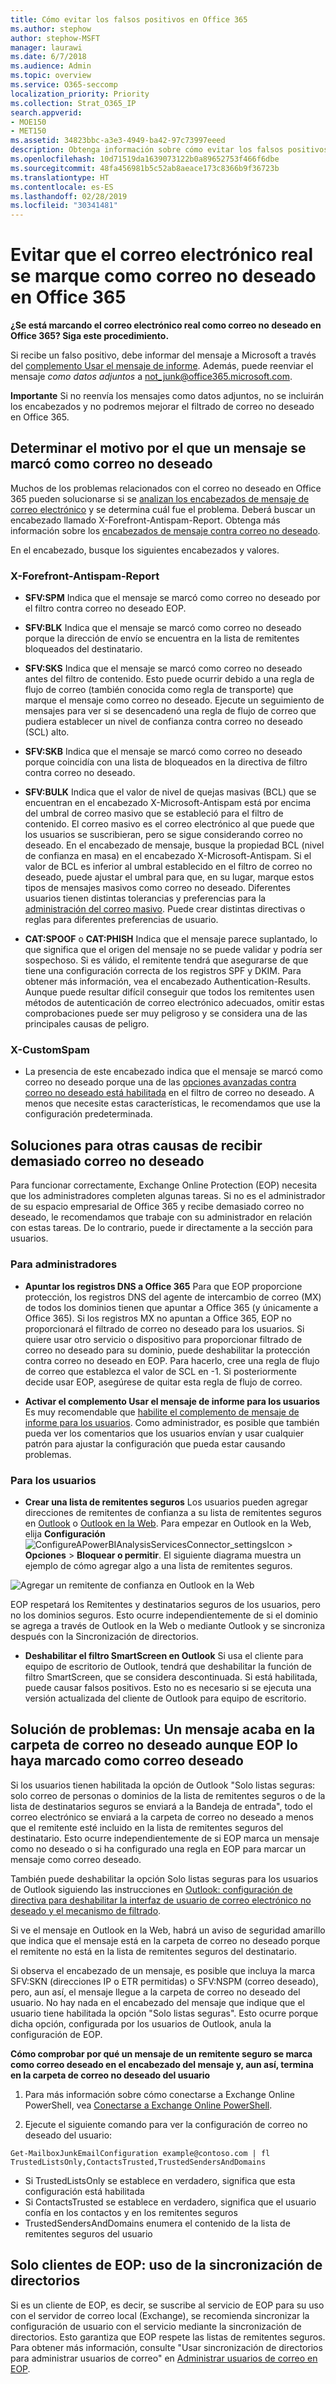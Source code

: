 ```yaml
---
title: Cómo evitar los falsos positivos en Office 365
ms.author: stephow
author: stephow-MSFT
manager: laurawi
ms.date: 6/7/2018
ms.audience: Admin
ms.topic: overview
ms.service: O365-seccomp
localization_priority: Priority
ms.collection: Strat_O365_IP
search.appverid:
- MOE150
- MET150
ms.assetid: 34823bbc-a3e3-4949-ba42-97c73997eeed
description: Obtenga información sobre cómo evitar los falsos positivos y evitar que el correo electrónico deseado se marque como no deseado en Office 365.
ms.openlocfilehash: 10d71519da1639073122b0a89652753f466f6dbe
ms.sourcegitcommit: 48fa456981b5c52ab8aeace173c8366b9f36723b
ms.translationtype: HT
ms.contentlocale: es-ES
ms.lasthandoff: 02/28/2019
ms.locfileid: "30341481"
---
```

# <a name="how-to-prevent-real-email-from-being-marked-as-spam-in-office-365"></a>Evitar que el correo electrónico real se marque como correo no deseado en Office 365

 **¿Se está marcando el correo electrónico real como correo no deseado en Office 365? Siga este procedimiento.**
  
Si recibe un falso positivo, debe informar del mensaje a Microsoft a través del [complemento Usar el mensaje de informe](https://support.office.com/article/b5caa9f1-cdf3-4443-af8c-ff724ea719d2). Además, puede reenviar el mensaje *como datos adjuntos* a not_junk@office365.microsoft.com.

**Importante** Si no reenvía los mensajes como datos adjuntos, no se incluirán los encabezados y no podremos mejorar el filtrado de correo no deseado en Office 365.
    
## <a name="determine-the-reason-why-the-message-was-marked-as-spam"></a>Determinar el motivo por el que un mensaje se marcó como correo no deseado

Muchos de los problemas relacionados con el correo no deseado en Office 365 pueden solucionarse si se [analizan los encabezados de mensaje de correo electrónico](https://support.office.com/article/cd039382-dc6e-4264-ac74-c048563d212c) y se determina cuál fue el problema. Deberá buscar un encabezado llamado X-Forefront-Antispam-Report. Obtenga más información sobre los [encabezados de mensaje contra correo no deseado](https://technet.microsoft.com/library/dn205071%28v=exchg.150%29.aspx).
  
En el encabezado, busque los siguientes encabezados y valores.
  
### <a name="x-forefront-antispam-report"></a>X-Forefront-Antispam-Report

- **SFV:SPM** Indica que el mensaje se marcó como correo no deseado por el filtro contra correo no deseado EOP. 

- **SFV:BLK** Indica que el mensaje se marcó como correo no deseado porque la dirección de envío se encuentra en la lista de remitentes bloqueados del destinatario. 
    
- **SFV:SKS** Indica que el mensaje se marcó como correo no deseado antes del filtro de contenido. Esto puede ocurrir debido a una regla de flujo de correo (también conocida como regla de transporte) que marque el mensaje como correo no deseado. Ejecute un seguimiento de mensajes para ver si se desencadenó una regla de flujo de correo que pudiera establecer un nivel de confianza contra correo no deseado (SCL) alto. 
    
- **SFV:SKB** Indica que el mensaje se marcó como correo no deseado porque coincidía con una lista de bloqueados en la directiva de filtro contra correo no deseado. 
    
- **SFV:BULK** Indica que el valor de nivel de quejas masivas (BCL) que se encuentran en el encabezado X-Microsoft-Antispam está por encima del umbral de correo masivo que se estableció para el filtro de contenido. El correo masivo es el correo electrónico al que puede que los usuarios se suscribieran, pero se sigue considerando correo no deseado. En el encabezado de mensaje, busque la propiedad BCL (nivel de confianza en masa) en el encabezado X-Microsoft-Antispam. Si el valor de BCL es inferior al umbral establecido en el filtro de correo no deseado, puede ajustar el umbral para que, en su lugar, marque estos tipos de mensajes masivos como correo no deseado. Diferentes usuarios tienen distintas tolerancias y preferencias para la [administración del correo masivo](https://docs.microsoft.com/es-ES/office365/SecurityCompliance/bulk-complaint-level-values). Puede crear distintas directivas o reglas para diferentes preferencias de usuario.
    
- **CAT:SPOOF** o **CAT:PHISH** Indica que el mensaje parece suplantado, lo que significa que el origen del mensaje no se puede validar y podría ser sospechoso. Si es válido, el remitente tendrá que asegurarse de que tiene una configuración correcta de los registros SPF y DKIM. Para obtener más información, vea el encabezado Authentication-Results. Aunque puede resultar difícil conseguir que todos los remitentes usen métodos de autenticación de correo electrónico adecuados, omitir estas comprobaciones puede ser muy peligroso y se considera una de las principales causas de peligro. 
    
### <a name="x-customspam"></a>X-CustomSpam

- La presencia de este encabezado indica que el mensaje se marcó como correo no deseado porque una de las [opciones avanzadas contra correo no deseado está habilitada](https://technet.microsoft.com/library/jj200750%28v=exchg.150%29.aspx) en el filtro de correo no deseado. A menos que necesite estas características, le recomendamos que use la configuración predeterminada. 
    
## <a name="solutions-to-additional-causes-of-too-much-spam"></a>Soluciones para otras causas de recibir demasiado correo no deseado

Para funcionar correctamente, Exchange Online Protection (EOP) necesita que los administradores completen algunas tareas. Si no es el administrador de su espacio empresarial de Office 365 y recibe demasiado correo no deseado, le recomendamos que trabaje con su administrador en relación con estas tareas. De lo contrario, puede ir directamente a la sección para usuarios.
  
### <a name="for-admins"></a>Para administradores

- **Apuntar los registros DNS a Office 365** Para que EOP proporcione protección, los registros DNS del agente de intercambio de correo (MX) de todos los dominios tienen que apuntar a Office 365 (y únicamente a Office 365). Si los registros MX no apuntan a Office 365, EOP no proporcionará el filtrado de correo no deseado para los usuarios. Si quiere usar otro servicio o dispositivo para proporcionar filtrado de correo no deseado para su dominio, puede deshabilitar la protección contra correo no deseado en EOP. Para hacerlo, cree una regla de flujo de correo que establezca el valor de SCL en -1. Si posteriormente decide usar EOP, asegúrese de quitar esta regla de flujo de correo. 
    
- **Activar el complemento Usar el mensaje de informe para los usuarios** Es muy recomendable que [habilite el complemento de mensaje de informe para los usuarios](enable-the-report-message-add-in.md). Como administrador, es posible que también pueda ver los comentarios que los usuarios envían y usar cualquier patrón para ajustar la configuración que pueda estar causando problemas.
    
### <a name="for-users"></a>Para los usuarios
    
- **Crear una lista de remitentes seguros** Los usuarios pueden agregar direcciones de remitentes de confianza a su lista de remitentes seguros en [Outlook](https://go.microsoft.com/fwlink/p/?LinkId=270065) o [Outlook en la Web](https://go.microsoft.com/fwlink/p/?LinkId=294862). Para empezar en Outlook en la Web, elija **Configuración**![ConfigureAPowerBIAnalysisServicesConnector_settingsIcon](media/24bd5467-c8d2-4936-9c37-a179bd0e21ec.png) \> **Opciones** \> **Bloquear o permitir**. El siguiente diagrama muestra un ejemplo de cómo agregar algo a una lista de remitentes seguros.
  
![Agregar un remitente de confianza en Outlook en la Web](media/8de6b24e-429e-4e8f-8ce8-53ba659cbfcb.png)
  
EOP respetará los Remitentes y destinatarios seguros de los usuarios, pero no los dominios seguros. Esto ocurre independientemente de si el dominio se agrega a través de Outlook en la Web o mediante Outlook y se sincroniza después con la Sincronización de directorios.

- **Deshabilitar el filtro SmartScreen en Outlook** Si usa el cliente para equipo de escritorio de Outlook, tendrá que deshabilitar la función de filtro SmartScreen, que se considera descontinuada. Si está habilitada, puede causar falsos positivos. Esto no es necesario si se ejecuta una versión actualizada del cliente de Outlook para equipo de escritorio.

## <a name="troubleshooting-a-message-ends-up-in-the-junk-folder-even-though-eop-marked-the-message-as-non-spam"></a>Solución de problemas: Un mensaje acaba en la carpeta de correo no deseado aunque EOP lo haya marcado como correo deseado
<a name="TroubleshootingJunkEOPNonSpam"> </a>

Si los usuarios tienen habilitada la opción de Outlook "Solo listas seguras: solo correo de personas o dominios de la lista de remitentes seguros o de la lista de destinatarios seguros se enviará a la Bandeja de entrada", todo el correo electrónico se enviará a la carpeta de correo no deseado a menos que el remitente esté incluido en la lista de remitentes seguros del destinatario. Esto ocurre independientemente de si EOP marca un mensaje como no deseado o si ha configurado una regla en EOP para marcar un mensaje como correo deseado.
  
También puede deshabilitar la opción Solo listas seguras para los usuarios de Outlook siguiendo las instrucciones en [Outlook: configuración de directiva para deshabilitar la interfaz de usuario de correo electrónico no deseado y el mecanismo de filtrado](https://support.microsoft.com/es-ES/kb/2180568).
  
Si ve el mensaje en Outlook en la Web, habrá un aviso de seguridad amarillo que indica que el mensaje está en la carpeta de correo no deseado porque el remitente no está en la lista de remitentes seguros del destinatario.
  
Si observa el encabezado de un mensaje, es posible que incluya la marca SFV:SKN (direcciones IP o ETR permitidas) o SFV:NSPM (correo deseado), pero, aun así, el mensaje llegue a la carpeta de correo no deseado del usuario. No hay nada en el encabezado del mensaje que indique que el usuario tiene habilitada la opción "Solo listas seguras". Esto ocurre porque dicha opción, configurada por los usuarios de Outlook, anula la configuración de EOP. 
  
 **Cómo comprobar por qué un mensaje de un remitente seguro se marca como correo deseado en el encabezado del mensaje y, aun así, termina en la carpeta de correo no deseado del usuario**
  
1. Para más información sobre cómo conectarse a Exchange Online PowerShell, vea [Conectarse a Exchange Online PowerShell](https://go.microsoft.com/fwlink/p/?LinkId=396554). 
    
2. Ejecute el siguiente comando para ver la configuración de correo no deseado del usuario:
    
  ```
  Get-MailboxJunkEmailConfiguration example@contoso.com | fl TrustedListsOnly,ContactsTrusted,TrustedSendersAndDomains
  ```

- Si TrustedListsOnly se establece en verdadero, significa que esta configuración está habilitada
- Si ContactsTrusted se establece en verdadero, significa que el usuario confía en los contactos y en los remitentes seguros
- TrustedSendersAndDomains enumera el contenido de la lista de remitentes seguros del usuario


## <a name="eop-only-customers-use-directory-synchronization"></a>Solo clientes de EOP: uso de la sincronización de directorios

Si es un cliente de EOP, es decir, se suscribe al servicio de EOP para su uso con el servidor de correo local (Exchange), se recomienda sincronizar la configuración de usuario con el servicio mediante la sincronización de directorios. Esto garantiza que EOP respete las listas de remitentes seguros. Para obtener más información, consulte "Usar sincronización de directorios para administrar usuarios de correo" en [Administrar usuarios de correo en EOP](https://go.microsoft.com/fwlink/?LinkId=534098).
